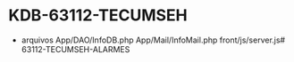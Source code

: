 # KDB-63112-TECUMSEH
- arquivos
    App/DAO/InfoDB.php
    App/Mail/InfoMail.php
    front/js/server.js# 63112-TECUMSEH-ALARMES
